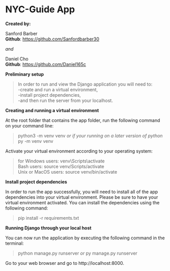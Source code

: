 
# NYC-Guide App

**Created by:**

Sanford Barber  
**Github**: <https://github.com/Sanfordbarber30>

*and*

Daniel Cho  
**Github**: <https://github.com/Daniel165c>



**Preliminary setup**   


>In order to run and view the Django application you will need to:  
> -create and run a virtual environment,  
> -install project dependencies,  
> -and then run the server from your localhost. 



**Creating and running a virtual environment**  

At the root folder that contains the app folder, run the following command on your command line:  


>python3 -m venv venv    *or if your running on a later version of python*      py -m venv venv  


Activate your virtual environment according to your operating system:  


>for Windows users: venv\Scripts\activate  
>    Bash users: source venv/Scripts/activate  
>    Unix or MacOS users: source venv/bin/activate  



**Install project dependencies**  

In order to run the app successfully, you will need to install all of the app dependencies into your virtual environment. Please be sure to have your virtual environment activated. You can install the dependencies using the following command:  


>pip install -r requirements.txt



**Running Django through your local host**

You can now run the application by executing the following command in the terminal:  


>python manage.py runserver   *or*      py manage.py runserver  



Go to your web browser and go to http://localhost:8000.




